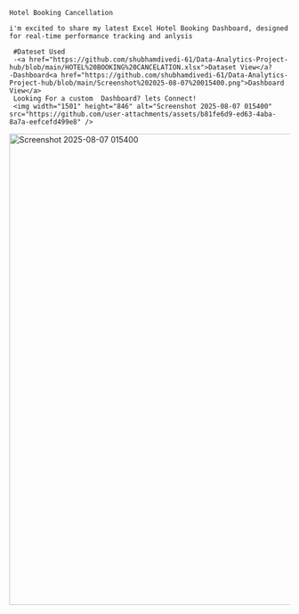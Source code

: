     Hotel Booking Cancellation
    
    i'm excited to share my latest Excel Hotel Booking Dashboard, designed for real-time performance tracking and anlysis

     #Dateset Used
     -<a href="https://github.com/shubhamdivedi-61/Data-Analytics-Project-hub/blob/main/HOTEL%20BOOKING%20CANCELATION.xlsx">Dataset View</a?
    -Dashboard<a href="https://github.com/shubhamdivedi-61/Data-Analytics-Project-hub/blob/main/Screenshot%202025-08-07%20015400.png">Dashboard View</a>
     Looking For a custom  Dashboard? lets Connect!
     <img width="1501" height="846" alt="Screenshot 2025-08-07 015400" src="https://github.com/user-attachments/assets/b81fe6d9-ed63-4aba-8a7a-eefcefd499e8" />
<img width="1501" height="846" alt="Screenshot 2025-08-07 015400" src="https://github.com/user-attachments/assets/4292d033-31bd-41ba-8122-f5dd48b601ab" />
